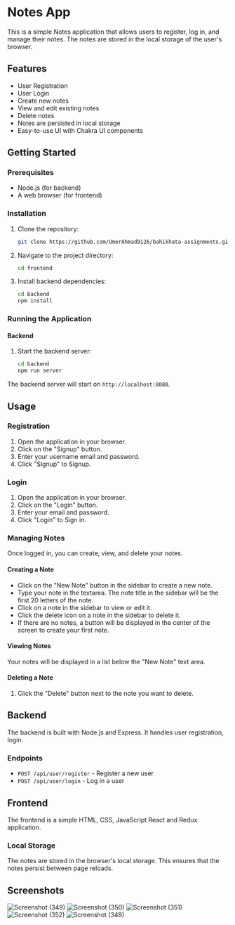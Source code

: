 # Notes App

This is a simple Notes application that allows users to register, log in, and manage their notes. The notes are stored in the local storage of the user's browser.

## Features

- User Registration
- User Login
- Create new notes
- View and edit existing notes
- Delete notes
- Notes are persisted in local storage
- Easy-to-use UI with Chakra UI components

## Getting Started

### Prerequisites

- Node.js (for backend)
- A web browser (for frontend)

### Installation

1. Clone the repository:
    ```bash
    git clone https://github.com/UmerAhmad9126/bahikhata-assignments.git
    ```
2. Navigate to the project directory:
    ```bash
    cd frontend
    ```
3. Install backend dependencies:
    ```bash
    cd backend
    npm install
    ```

### Running the Application

#### Backend

1. Start the backend server:
    ```bash
    cd backend
    npm run server
    ```

The backend server will start on `http://localhost:8080`.


## Usage

### Registration

1. Open the application in your browser.
2. Click on the "Signup" button.
3. Enter your username email and password.
4. Click "Signup" to Signup.

### Login

1. Open the application in your browser.
2. Click on the "Login" button.
3. Enter your email and password.
4. Click "Login" to Sign in.

### Managing Notes

Once logged in, you can create, view, and delete your notes.

#### Creating a Note

- Click on the "New Note" button in the sidebar to create a new note.
- Type your note in the textarea. The note title in the sidebar will be the first 20 letters of the note.
- Click on a note in the sidebar to view or edit it.
- Click the delete icon on a note in the sidebar to delete it.
- If there are no notes, a button will be displayed in the center of the screen to create your first note.


#### Viewing Notes

Your notes will be displayed in a list below the "New Note" text area.

#### Deleting a Note

1. Click the "Delete" button next to the note you want to delete.

## Backend

The backend is built with Node.js and Express. It handles user registration, login.

### Endpoints

- `POST /api/user/register` - Register a new user
- `POST /api/user/login` - Log in a user

## Frontend

The frontend is a simple HTML, CSS, JavaScript React and Redux application.

### Local Storage

The notes are stored in the browser's local storage. This ensures that the notes persist between page reloads.

## Screenshots

![Screenshot (349)](https://github.com/user-attachments/assets/c89a51ea-34a3-40c3-afce-bb041cba28f9)
![Screenshot (350)](https://github.com/user-attachments/assets/a78409dd-b943-4163-bd84-bf76d4a7b303)
![Screenshot (351)](https://github.com/user-attachments/assets/dde2c4d5-4e5b-46ff-8a78-261f963a9724)
![Screenshot (352)](https://github.com/user-attachments/assets/1e38a72e-63a9-4955-826f-89406d3741a1)
![Screenshot (348)](https://github.com/user-attachments/assets/b2a9614c-c765-435c-aa9d-ff1f612fbc1a)

